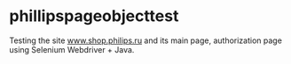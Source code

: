 # phillipspageobjecttest
Testing the site www.shop.philips.ru and its main page, authorization page using Selenium Webdriver + Java.
